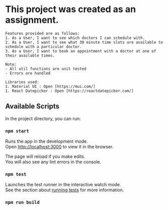 # This project was created as an assignment.

    Features provided are as follows:
    1. As a User, I want to see which doctors I can schedule with.
    2. As a User, I want to see what 30 minute time slots are available to schedule with a particular doctor.
    3. As a User, I want to book an appointment with a doctor at one of their available times.

    Note:
    - All util functions are unit tested
    - Errors are handled

    Libraries used:
    1. Material UI : Open [https://mui.com/]
    1. React Datepicker : Open [https://reactdatepicker.com/]

## Available Scripts

In the project directory, you can run:

### `npm start`

Runs the app in the development mode.\
Open [http://localhost:3000](http://localhost:3000) to view it in the browser.

The page will reload if you make edits.\
You will also see any lint errors in the console.

### `npm test`

Launches the test runner in the interactive watch mode.\
See the section about [running tests](https://facebook.github.io/create-react-app/docs/running-tests) for more information.

### `npm run build`